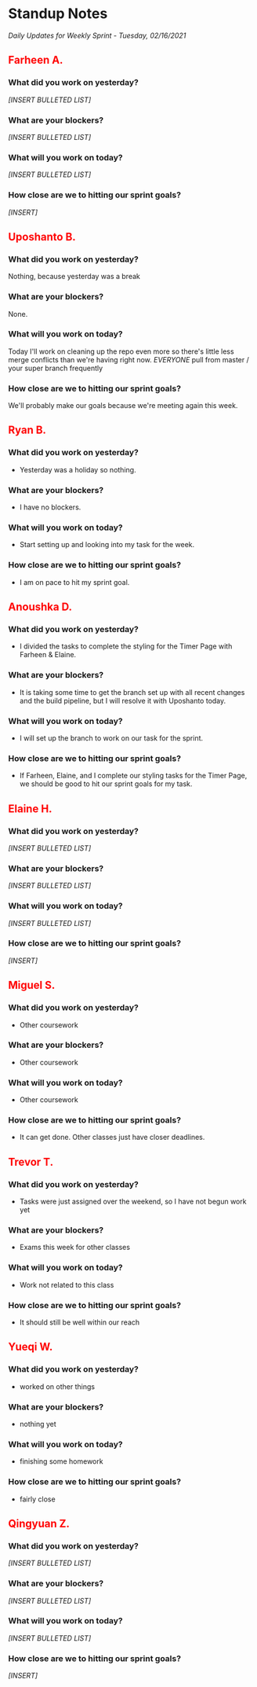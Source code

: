 # Standup Notes
*Daily Updates for Weekly Sprint - Tuesday, 02/16/2021*

## <span style="color: red;">Farheen A.</span> 

### What did you work on yesterday?
*[INSERT BULLETED LIST]*

### What are your blockers?
*[INSERT BULLETED LIST]*

### What will you work on today?
*[INSERT BULLETED LIST]*

### How close are we to hitting our sprint goals?
*[INSERT]*

## <span style="color: red;">Uposhanto B.</span> 

### What did you work on yesterday?
Nothing, because yesterday was a break

### What are your blockers?
None.

### What will you work on today?
Today I'll work on cleaning up the repo even more so there's little less merge conflicts than we're having right now. *EVERYONE* pull from master / your super branch frequently

### How close are we to hitting our sprint goals?
We'll probably make our goals because we're meeting again this week.

## <span style="color: red;">Ryan B.</span>

### What did you work on yesterday?
- Yesterday was a holiday so nothing.

### What are your blockers?
- I have no blockers.

### What will you work on today?
- Start setting up and looking into my task for the week.

### How close are we to hitting our sprint goals?
- I am on pace to hit my sprint goal.

## <span style="color: red;">Anoushka D.</span>

### What did you work on yesterday?
- I divided the tasks to complete the styling for the Timer Page with Farheen & Elaine.

### What are your blockers?
- It is taking some time to get the branch set up with all recent changes and the build pipeline, but I will resolve it with Uposhanto today.

### What will you work on today?
- I will set up the branch to work on our task for the sprint.

### How close are we to hitting our sprint goals?
- If Farheen, Elaine, and I complete our styling tasks for the Timer Page, we should be good to hit our sprint goals for my task.

## <span style="color: red;">Elaine H.</span>

### What did you work on yesterday?
*[INSERT BULLETED LIST]*

### What are your blockers?
*[INSERT BULLETED LIST]*

### What will you work on today?
*[INSERT BULLETED LIST]*

### How close are we to hitting our sprint goals?
*[INSERT]*

## <span style="color: red;">Miguel S.</span>

### What did you work on yesterday?
- Other coursework

### What are your blockers?
- Other coursework

### What will you work on today?
- Other coursework

### How close are we to hitting our sprint goals?
- It can get done. Other classes just have closer deadlines.

## <span style="color: red;">Trevor T.</span>

### What did you work on yesterday?
- Tasks were just assigned over the weekend, so I have not begun work yet

### What are your blockers?
- Exams this week for other classes

### What will you work on today?
- Work not related to this class

### How close are we to hitting our sprint goals?
- It should still be well within our reach

## <span style="color: red;">Yueqi W.</span>

### What did you work on yesterday?
- worked on other things

### What are your blockers?
- nothing yet

### What will you work on today?
- finishing some homework

### How close are we to hitting our sprint goals?
- fairly close

## <span style="color: red;">Qingyuan Z.</span>

### What did you work on yesterday?
*[INSERT BULLETED LIST]*

### What are your blockers?
*[INSERT BULLETED LIST]*

### What will you work on today?
*[INSERT BULLETED LIST]*

### How close are we to hitting our sprint goals?
*[INSERT]*
